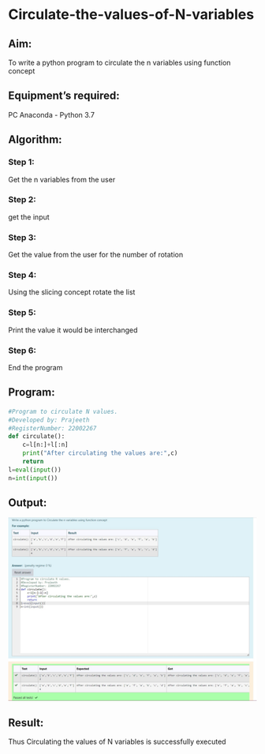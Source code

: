 # Circulate-the-values-of-N-variables

## Aim:
To write a python program to circulate the n variables using function concept

## Equipment’s required:
PC
Anaconda - Python 3.7

## Algorithm: 

### Step 1: 
Get the n variables from the user
### Step 2: 
get the input
### Step 3: 
Get the value from the user for the number of rotation
### Step 4: 
Using the slicing concept rotate the list
### Step 5: 
Print the value it would be interchanged
### Step 6: 
End the program
## Program:
```python
#Program to circulate N values.
#Developed by: Prajeeth
#RegisterNumber: 22002267
def circulate():
    c=l[n:]+l[:n]
    print("After circulating the values are:",c)
    return
l=eval(input())
n=int(input())
```
## Output:
![](./Circulate.jpg)
## Result:
Thus Circulating the values of N variables is successfully executed
